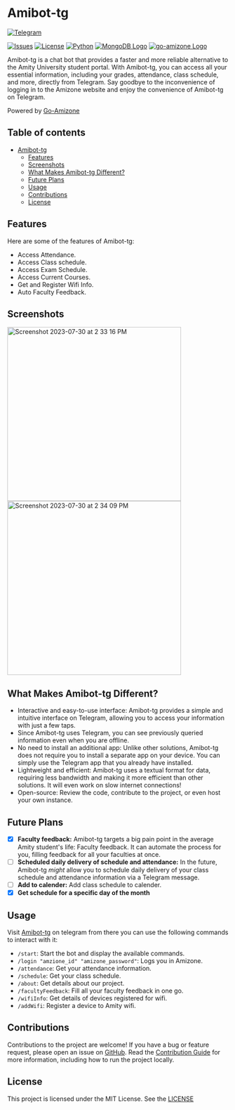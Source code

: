 # Amibot-tg

[![Telegram](https://img.shields.io/static/v1?logo=Telegram&logoColor=fff&labelColor=1e96d1&label=Amibot&message=⬅️%20Click%20to%20use%20&color=50524f)](https://t.me/AmiAliasBot)

[![Issues](https://img.shields.io/github/issues/achintya-7/amibot-tg?logo=github)](https://github.com/achintya-7/amibot-tg/issues)
[![License](https://img.shields.io/github/license/achintya-7/amibot-tg)](./LICENSE)
[![Python](https://img.shields.io/static/v1?logo=Python&logoColor=ffdd54&labelColor=3670a0&label=Python&message=^3.11&color=50524f)](./poetry.lock)
[![MongoDB Logo](https://img.shields.io/badge/-MongoDB-47A248?logo=MongoDB&logoColor=fff)](mongodb)
[![go-amizone Logo](https://img.shields.io/badge/go%20amizone-2D8CFF?logo=go&logoColor=white)](https://github.com/ditsuke/go-amizone)

Amibot-tg is a chat bot that provides a faster and more reliable alternative to the Amity University student portal. With Amibot-tg, you can access all your essential information, including your grades, attendance, class schedule, and more, directly from Telegram. Say goodbye to the inconvenience of logging in to the Amizone website and enjoy the convenience of Amibot-tg on Telegram. 

Powered by [Go-Amizone](https://github.com/ditsuke/go-amizone)

## Table of contents

- [Amibot-tg](#amibot-tg)
  - [Features](#features)
  - [Screenshots](#screenshots)
  - [What Makes Amibot-tg Different?](#what-makes-amibot-tg-different)
  - [Future Plans](#future-plans)
  - [Usage](#usage)
  - [Contributions](#contributions)
  - [License](#license)

## Features

Here are some of the features of Amibot-tg:

- Access Attendance.
- Access Class schedule.
- Access Exam Schedule.
- Access Current Courses.
- Get and Register Wifi Info.
- Auto Faculty Feedback.

## Screenshots
<img width="396" alt="Screenshot 2023-07-30 at 2 33 16 PM" src="https://github.com/asetalias/amibot-tg/assets/14011425/0ea0d3ef-f176-4e45-b73b-4d310b77c435">
<img width="396" alt="Screenshot 2023-07-30 at 2 34 09 PM" src="https://github.com/asetalias/amibot-tg/assets/14011425/1ab9e922-ad97-40e5-8f53-425e7860a873">




## What Makes Amibot-tg Different?

- Interactive and easy-to-use interface: Amibot-tg provides a simple and intuitive interface on Telegram, allowing you to access your information with just a few taps.
- Since Amibot-tg uses Telegram, you can see previously queried information even when you are offline.
- No need to install an additional app: Unlike other solutions, Amibot-tg does not require you to install a separate app on your device. You can simply use the Telegram app that you already have installed.
- Lightweight and efficient: Amibot-tg uses a textual format for data, requiring less bandwidth and making it more efficient than other solutions. It will even work on slow internet connections!
- Open-source: Review the code, contribute to the project, or even host your own instance.

## Future Plans

- [x] **Faculty feedback:** Amibot-tg targets a big pain point in the average Amity student's life: Faculty feedback. It can automate the process for you, filling feedback for all your faculties at once.
- [ ] **Scheduled daily delivery of schedule and attendance:** In the future, Amibot-tg _might_ allow you to schedule daily delivery of your class schedule and attendance information via a Telegram message.
- [ ] **Add to calender:** Add class schedule to calender.
- [x] **Get schedule for a specific day of the month** 

## Usage

Visit [Amibot-tg](https://t.me/Achintya_test_bot) on telegram from there you can use the following commands to interact with it:

- `/start`: Start the bot and display the available commands.
- `/login "amzione_id" "amizone_password"`: Logs you in Amizone.
- `/attendance`: Get your attendance information.
- `/schedule`: Get your class schedule.
- `/about`: Get details about our project.
- `/facultyFeedback`: Fill all your faculty feedback in one go.
- `/wifiInfo`: Get details of devices registered for wifi.
- `/addWifi`: Register a device to Amity wifi.

## Contributions

Contributions to the project are welcome! If you have a bug or feature request, please open an issue on [GitHub](https://github.com/achintya-7/amibot-tg). Read the [Contribution Guide](./CONTRIBUTING.md) for more information, including how to run the project locally.

## License

This project is licensed under the MIT License. See the [LICENSE](LICENSE)
